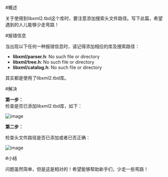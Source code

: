 #概述

关于使用到libxml2.tbd这个库时，要注意添加搜索头文件路径。写下此篇，希望遇到的人儿能够少走弯路！


#报错信息

当出现以下任何一种报错信息时，请记得添加相应的库及搜索路径：

* **libxml/parser.h**: No such file or directory
* **libxml/tree.h**: No such file or directory
* **libxml/catalog.h**: No such file or directory

其实都是使用了libxml2.tbd库。

#解决

**第一步：**  
检查是否已添加libxml2.tbd库，如下：

![image](http://www.henishuo.com/wp-content/uploads/2016/05/QQ20160505-0@2x.png)

**第二步：**  

检查头文件路径是否已添加或者已否正确：

![image](http://www.henishuo.com/wp-content/uploads/2016/05/QQ20160505-1@2x.png)

#小结

问题虽然简单，但是这是相对的！希望能够帮助新手们，少走一些弯路！


